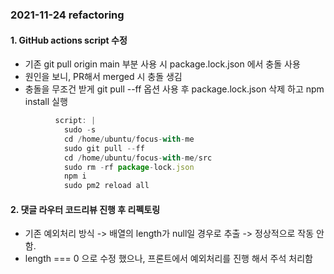 ### 2021-11-24 refactoring

#### 1. GitHub actions script 수정

- 기존 git pull origin main 부분 사용 시 package.lock.json 에서 충돌 사용
- 원인을 보니, PR해서 merged 시 충돌 생김
- 충돌을 무조건 받게 git pull --ff 옵션 사용 후 package.lock.json 삭제 하고 npm install 실행

```jsx
          script: |
            sudo -s
            cd /home/ubuntu/focus-with-me
            sudo git pull --ff
            cd /home/ubuntu/focus-with-me/src
            sudo rm -rf package-lock.json
            npm i
            sudo pm2 reload all
```

#### 2. 댓글 라우터 코드리뷰 진행 후 리펙토링

- 기존 예외처리 방식 -> 배열의 length가 null일 경우로 추출 -> 정상적으로 작동 안함.
- length === 0 으로 수정 했으나, 프론트에서 예외처리를 진행 해서 주석 처리함
